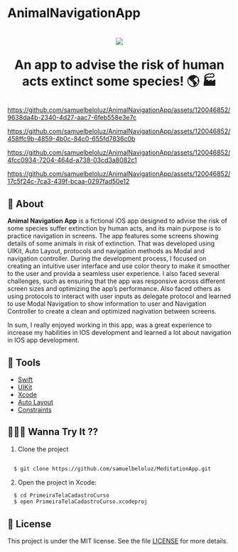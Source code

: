 # AnimalNavigationApp


<h1 align="center">
    <img src="https://ik.imagekit.io/SamuelBelo/753b5d769360fbe911ec110e59716dd9-sticker.png?updatedAt=1697757905569"/>
<p>An app to advise the risk of human acts extinct some species! 🌎 🏭</p>
</h1>



https://github.com/samuelbeloluz/AnimalNavigationApp/assets/120046852/9638da4b-2340-4d27-aac7-6feb558e3e7c



https://github.com/samuelbeloluz/AnimalNavigationApp/assets/120046852/458ffc9b-4859-4b0c-84c0-655fd7836c0b



https://github.com/samuelbeloluz/AnimalNavigationApp/assets/120046852/4fcc0934-7204-464d-a738-03cd3a8082c1



https://github.com/samuelbeloluz/AnimalNavigationApp/assets/120046852/17c5f24c-7ca3-439f-bcaa-0297fad50e12



## 📕 About

**Animal Navigation App** is a fictional iOS app designed to advise the risk of some species suffer extinction by human acts, and its main purpose is to practice navigation in screens. The app features some screens showing details of some animals in risk of extinction. That was developed using UIKit, Auto Layout, protocols and navigation methods as Modal and navigation controller. During the development process, I focused on creating an intuitive user interface and use color theory to make it smoother to the user and provida a seamless user experience. I also faced several challenges, such as ensuring that the app was responsive across different screen sizes and optimizing the app’s performance. Also faced others as using protocols to interact with user inputs as delegate protocol and learned to use Modal Navigation to show information to user and Navigation Controller to create a clean and optimized nagivation between screens.

 In sum, I really enjoyed working in this app, was a great experience to increase my habilities in IOS development and learned a lot about navigation in IOS app development.

## 🔨 Tools

- [Swift](https://www.swift.org/documentation/)
- [UIKit](https://developer.apple.com/documentation/uikit)
- [Xcode](https://developer.apple.com/documentation/xcode)
- [Auto Layout](https://developer.apple.com/library/archive/documentation/UserExperience/Conceptual/AutolayoutPG/index.html)
- [Constraints](https://developer.apple.com/documentation/uikit/uiview/1622464-constraints)

## 🧑🏻‍💻 Wanna Try It ??

01. Clone the project
```bash
  
  $ git clone https://github.com/samuelbeloluz/MeditationApp.git
````

02. Open the project in Xcode:
```bash
  $ cd PrimeiraTelaCadastroCurso
  $ open PrimeiraTelaCadastroCurso.xcodeproj
````

## 📝 License

This project is under the MIT license. See the file [LICENSE](https://opensource.org/license/mit/) for more details.
